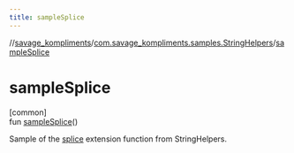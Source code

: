 ```yaml
---
title: sampleSplice
---
```

//[savage_kompliments](../../index.html)/[com.savage_kompliments.samples.StringHelpers](index.html)/[sampleSplice](sample-splice.html)



# sampleSplice



[common]\
fun [sampleSplice](sample-splice.html)()



Sample of the [splice](../com.savage_kompliments.qol.StringHelpers/splice.html) extension function from StringHelpers.




